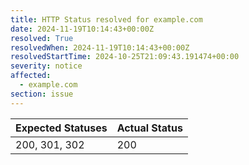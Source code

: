 ```yaml
---
title: HTTP Status resolved for example.com
date: 2024-11-19T10:14:43+00:00Z
resolved: True
resolvedWhen: 2024-11-19T10:14:43+00:00Z
resolvedStartTime: 2024-10-25T21:09:43.191474+00:00
severity: notice
affected:
  - example.com
section: issue
---
```


| Expected Statuses | Actual Status  |
|-------------------|----------------|
| 200, 301, 302 | 200 |
